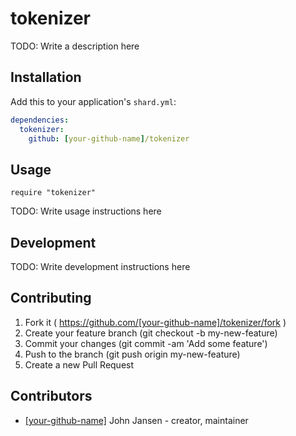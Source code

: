 # tokenizer

TODO: Write a description here

## Installation

Add this to your application's `shard.yml`:

```yaml
dependencies:
  tokenizer:
    github: [your-github-name]/tokenizer
```

## Usage

```crystal
require "tokenizer"
```

TODO: Write usage instructions here

## Development

TODO: Write development instructions here

## Contributing

1. Fork it ( https://github.com/[your-github-name]/tokenizer/fork )
2. Create your feature branch (git checkout -b my-new-feature)
3. Commit your changes (git commit -am 'Add some feature')
4. Push to the branch (git push origin my-new-feature)
5. Create a new Pull Request

## Contributors

- [[your-github-name]](https://github.com/[your-github-name]) John Jansen - creator, maintainer
